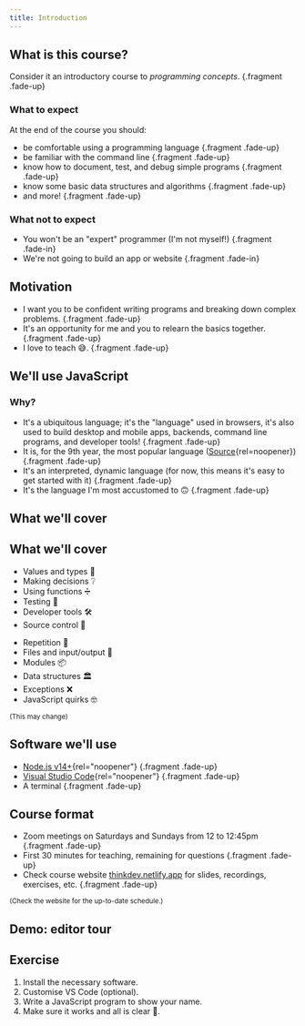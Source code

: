 ```yaml
---
title: Introduction
---
```


<section>

<section>

## What is this course?

Consider it an introductory course to _programming concepts_. {.fragment .fade-up}

</section>

<section>

### What to expect

At the end of the course you should:

* be comfortable using a programming language {.fragment .fade-up}
* be familiar with the command line {.fragment .fade-up}
* know how to document, test, and debug simple programs {.fragment .fade-up}
* know some basic data structures and algorithms {.fragment .fade-up}
* and more! {.fragment .fade-up}

</section>

<section>

### What not to expect

* You won't be an "expert" programmer (I'm not myself!) {.fragment .fade-in}
* We're not going to build an app or website {.fragment .fade-in}

</section>

</section>


<section>

## Motivation

* I want you to be confident writing programs and breaking down complex problems. {.fragment .fade-up}
* It's an opportunity for me and you to relearn the basics together. {.fragment .fade-up}
* I love to teach 😅. {.fragment .fade-up}

</section>


<section>

<section data-background-image="{{ '/assets/images/js.svg' | url }}" data-background-size="200px" data-background-repeat="space" data-background-opacity="0.15">

## We'll use JavaScript

</section>

<section data-transition="zoom">

### Why?

* It's a ubiquitous language; it's the "language" used in browsers, it's also used to build desktop and mobile apps, backends, command line programs, and developer tools!  {.fragment .fade-up}
* It is, for the 9th year, the most popular language ([Source](https://insights.stackoverflow.com/survey/2021#section-most-popular-technologies-programming-scripting-and-markup-languages){rel=noopener}) {.fragment .fade-up}
* It's an interpreted, dynamic language (for now, this means it's easy to get started with it) {.fragment .fade-up}
* It's the language I'm most accustomed to 🙃 {.fragment .fade-up}

</section>

</section>


<section data-auto-animate>

## What we'll cover

</section>


<section data-auto-animate>

<section data-auto-animate>

## What we'll cover

* Values and types 🔢
* Making decisions ❔
* Using functions ➗
* Testing 🧪
* Developer tools 🛠
* Source control 💾

<!--  -->

* Repetition 🔁
* Files and input/output 📁
* Modules 📦
* Data structures 🏛
* Exceptions ❌
* JavaScript quirks 🤓

<small>(This may change)</small>

</section>

</section>


<section>

## Software we'll use

* [Node.js v14+](https://nodejs.org/en/){rel="noopener"} {.fragment .fade-up}
* [Visual Studio Code](https://code.visualstudio.com/){rel="noopener"} {.fragment .fade-up}
* A terminal {.fragment .fade-up}

</section>


<section>

## Course format

* Zoom meetings on Saturdays and Sundays from 12 to 12:45pm {.fragment .fade-up}
* First 30 minutes for teaching, remaining for questions {.fragment .fade-up}
* Check course website [thinkdev.netlify.app](https://thinkdev.netlify.app) for slides, recordings, exercises, etc. {.fragment .fade-up}

<small>(Check the website for the up-to-date schedule.)</small>

</section>


<section>

## Demo: editor tour

</section>


<section>

## Exercise

1. Install the necessary software.
1. Customise VS Code (optional).
1. Write a JavaScript program to show your name.
1. Make sure it works and all is clear 🙂.

</section>
